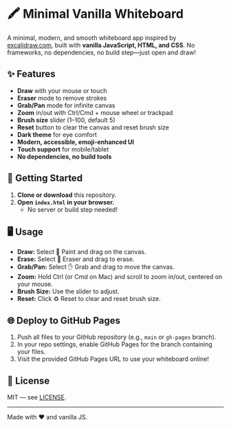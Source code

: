 # 🖍️ Minimal Vanilla Whiteboard

A minimal, modern, and smooth whiteboard app inspired by [excalidraw.com](https://excalidraw.com), built with **vanilla JavaScript, HTML, and CSS**. No frameworks, no dependencies, no build step—just open and draw!

## ✨ Features
- **Draw** with your mouse or touch
- **Eraser** mode to remove strokes
- **Grab/Pan** mode for infinite canvas
- **Zoom** in/out with Ctrl/Cmd + mouse wheel or trackpad
- **Brush size** slider (1–100, default 5)
- **Reset** button to clear the canvas and reset brush size
- **Dark theme** for eye comfort
- **Modern, accessible, emoji-enhanced UI**
- **Touch support** for mobile/tablet
- **No dependencies, no build tools**

## 🚀 Getting Started
1. **Clone or download** this repository.
2. **Open `index.html` in your browser.**
   - No server or build step needed!

## 🖥️ Usage
- **Draw:** Select 🎨 Paint and drag on the canvas.
- **Erase:** Select 🧹 Eraser and drag to erase.
- **Grab/Pan:** Select ✋ Grab and drag to move the canvas.
- **Zoom:** Hold Ctrl (or Cmd on Mac) and scroll to zoom in/out, centered on your mouse.
- **Brush Size:** Use the slider to adjust.
- **Reset:** Click ♻️ Reset to clear and reset brush size.

## 🌐 Deploy to GitHub Pages
1. Push all files to your GitHub repository (e.g., `main` or `gh-pages` branch).
2. In your repo settings, enable GitHub Pages for the branch containing your files.
3. Visit the provided GitHub Pages URL to use your whiteboard online!

## 📄 License
MIT — see [LICENSE](LICENSE).

---

Made with ❤️ and vanilla JS.